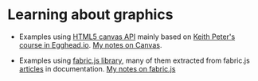 # Learning about graphics

- Examples using [HTML5 canvas API](https://developer.mozilla.org/en-US/docs/Web/API/Canvas_API) mainly based on [Keith Peter's course in Egghead.io](https://egghead.io/courses/learn-html5-graphics-and-animation). [My notes on Canvas](CANVAS.md).

- Examples using [fabric.js library](http://fabricjs.com/), many of them extracted from fabric.js [articles](http://fabricjs.com/articles/) in documentation. [My notes on fabric.js](FABRIC.md)
